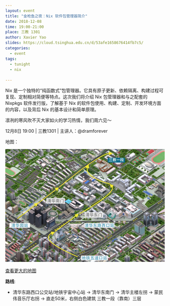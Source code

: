 ```yaml
---
layout: event
title: "金枪鱼之夜：Nix 软件包管理器简介"
date: 2018-12-08
time: 19:00-21:00
place: 三教 1301
author: Xavier Yao
slides: https://cloud.tsinghua.edu.cn/d/53afe1658676414fb7c5/
categories:
  - event
tags:
  - tunight
  - nix

---
```

Nix 是一个独特的“纯函数式”包管理器。它具有原子更新、依赖隔离、构建过程可复现、定制相对简便等特点。这次我们将介绍 Nix 包管理器和与之配套的 Nixpkgs 软件发行版，了解基于 Nix 的软件包使用、构建、定制、开发环境方面的内容，以及背后 Nix 的基本设计和简单原理。

<!--more-->

凛冽的寒风吹不灭大家如火的学习热情，我们周六见～

12月8日 19:00  |  三教1301  |  主讲人：@dramforever

地图：

![](/assets/img/events/map_t3_sec1.jpg)

<a class="hidden-xs" href="https://www.openstreetmap.org/#map=17/40.00120/116.32246">查看更大的地图</a>

**路线**:

 - 清华东路西口公交站/地铁宇宙中心站 -> 清华东南门 -> 清华主楼左拐 ->  蒙民伟音乐厅右拐 -> 直走50米，右侧白色建筑 三教一段（靠南）三层
